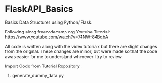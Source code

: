 # FlaskAPI_Basics
Basics Data Structures using Python/ Flask.

Following along freecodecamp.org Youtube Tutorial: https://www.youtube.com/watch?v=74NW-84BqbA

All code is written along with the video tutorialx but there are slight changes from the original. These changes are minor, but were made so that the code awas easier for me to understand whenever I try to review. 

Import Code from Tutorial Repository :
1) generate_dummy_data.py
